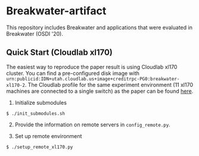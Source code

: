 # Breakwater-artifact

This repository includes Breakwater and applications that
were evaluated in Breakwater (OSDI '20).

## Quick Start (Cloudlab xl170)
The easiest way to reproduce the paper result is using Cloudlab xl170 cluster. You can find a pre-configured disk image with `urn:publicid:IDN+utah.cloudlab.us+image+creditrpc-PG0:breakwater-xl170-2`. The Cloudlab profile for the same experiment environment (11 xl170 machines are connected to a single switch) as the paper can be found [here](https://www.cloudlab.us/p/CreditRPC/breakwater-compact/0).

1. Initialize submodules
```
$ ./init_submodules.sh
```

2. Provide the information on remote servers in `config_remote.py`.

3. Set up remote environment
```
$ ./setup_remote_xl170.py
```
